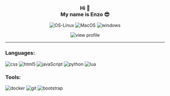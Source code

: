 <!DOCTYPE html>
<html lang="en">

<head>
    <meta charset="UTF-8">
    <meta name="viewport" content="width=device-width, initial-scale=1.0">
</head>

<body>
    <div align ="center">
        <h3>Hi 👋 <br/>My name is Enzo 😎</h3>
        <p>
        <img src="https://img.shields.io/badge/Linux-FCC624?style=for-the-badge&logo=linux&logoColor=black" alt="OS-Linux">
        <img src="https://img.shields.io/badge/MACOS-323330?style=for-the-badge&logo=apple&logoColor=white" alt="MacOS">
        <img src="https://img.shields.io/badge/Windows-0078d4?style=for-the-badge&logo=windows-11&logoColor=white" alt="windows">
        </p>
    </div>
    <div align="center">
        <img src="https://komarev.com/ghpvc/?username=moyonenzo&color=blueviolet&style=flat&label=PROFILE+VIEWS"
            alt="view profile">
    </div>
    <hr width="100%">
    <div>
    <div>
        <h3>Languages:</h3>
        <p style="text-align: left;">
            <img src="https://img.shields.io/badge/CSS3-1572B6?style=for-the-badge&logo=css3&logoColor=white" alt="css">
            <img src="https://img.shields.io/badge/HTML5-E34F26?style=for-the-badge&logo=html5&logoColor=white" alt="html5">
            <img src="https://img.shields.io/badge/JavaScript-323330?style=for-the-badge&logo=javascript&logoColor=F7DF1E" alt="javaScript">
            <img src="https://img.shields.io/badge/Python-FFD43B?style=for-the-badge&logo=python&logoColor=blue" alt="python">
            <img src="https://img.shields.io/badge/LUA-2CA5E0?style=for-the-badge&logo=lua&logoColor=white" alt="lua">
        </p>
        <h3>Tools:</h3>
        <p>
            <img src="https://img.shields.io/badge/Docker-2CA5E0?style=for-the-badge&logo=docker&logoColor=white" alt="docker">
            <img src="https://img.shields.io/badge/GIT-E44C30?style=for-the-badge&logo=git&logoColor=white" alt="git">
            <img src="https://img.shields.io/badge/Bootstrap-563D7C?style=for-the-badge&logo=bootstrap&logoColor=white" alt="bootstrap">
        </p>
    </div>
</body>

</html>
